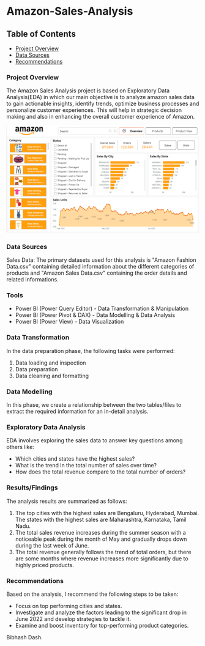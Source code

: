 # Amazon-Sales-Analysis

## Table of Contents

- [Project Overview](#project-overview)
- [Data Sources](#data-sources)
- [Recommendations](#recommendations)

### Project Overview

The Amazon Sales Analysis project is based on Exploratory Data Analysis(EDA) in which our main objective is to analyze amazon sales data to gain actionable insights, identify trends, optimize business processes and personalize customer experiences. This will help in strategic decision making and also in enhancing the overall customer experience of Amazon.

![Amazon Dashboard](https://github.com/bibhashhdash/Amazon-Sales-Analysis/blob/main/Dashboard.png)

### Data Sources

Sales Data: The primary datasets used for this analysis is "Amazon Fashion Data.csv" containing detailed information about the different categories of products and "Amazon Sales Data.csv" containing the order details and related informations.

### Tools

- Power BI (Power Query Editor) - Data Transformation & Manipulation
- Power BI (Power Pivot & DAX) - Data Modelling & Data Analysis
- Power BI (Power View) - Data Visualization

### Data Transformation

In the data preparation phase, the following tasks were performed:
1. Data loading and inspection
2. Data preparation
3. Data cleaning and formatting

### Data Modelling

In this phase, we create a relationship between the two tables/files to extract the required information for an in-detail analysis. 

### Exploratory Data Analysis

EDA involves exploring the sales data to answer key questions among others like:

- Which cities and states have the highest sales?
- What is the trend in the total number of sales over time?
- How does the total revenue compare to the total number of orders? 

### Results/Findings

The analysis results are summarized as follows:
1. The top cities with the highest sales are Bengaluru, Hyderabad, Mumbai. The states with the highest sales are Maharashtra, Karnataka, Tamil Nadu.
2. The total sales revenue increases during the summer season with a noticeable peak during the month of May and gradually drops down during the last week of June.
3. The total revenue generally follows the trend of total orders, but there are some months where revenue increases more significantly due to highly priced products. 

### Recommendations

Based on the analysis, I recommend the following steps to be taken:
- Focus on top performing cities and states.
- Investigate and analyze the factors leading to the significant drop in June 2022 and develop strategies to tackle it.
- Examine and boost inventory for top-performing product categories.







Bibhash Dash.
